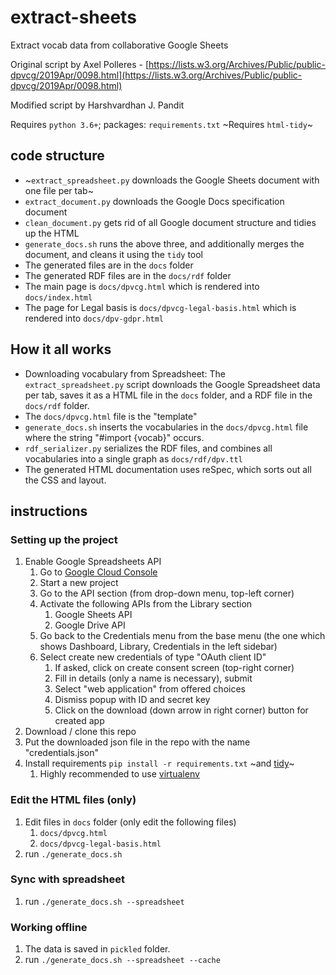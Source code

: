 # extract-sheets
Extract vocab data from collaborative Google Sheets

Original script by Axel Polleres - [https://lists.w3.org/Archives/Public/public-dpvcg/2019Apr/0098.html](https://lists.w3.org/Archives/Public/public-dpvcg/2019Apr/0098.html)

Modified script by Harshvardhan J. Pandit

Requires `python 3.6+`; packages: `requirements.txt`
~Requires `html-tidy`~


## code structure

* ~`extract_spreadsheet.py` downloads the Google Sheets document with one file per tab~
* `extract_document.py` downloads the Google Docs specification document
* `clean_document.py` gets rid of all Google document structure and tidies up the HTML
* `generate_docs.sh` runs the above three, and additionally merges the document, and cleans it using the `tidy` tool
* The generated files are in the `docs` folder
* The generated RDF files are in the `docs/rdf` folder
* The main page is `docs/dpvcg.html` which is rendered into `docs/index.html`
* The page for Legal basis is `docs/dpvcg-legal-basis.html` which is rendered into `docs/dpv-gdpr.html`

## How it all works

* Downloading vocabulary from Spreadsheet: The `extract_spreadsheet.py` script downloads the Google Spreadsheet data per tab, saves it as a HTML file in the `docs` folder, and a RDF file in the `docs/rdf` folder.
* The `docs/dpvcg.html` file is the "template"
* `generate_docs.sh` inserts the vocabularies in the `docs/dpvcg.html` file where the string "#import {vocab}" occurs.
* `rdf_serializer.py` serializes the RDF files, and combines all vocabularies into a single graph as `docs/rdf/dpv.ttl`
* The generated HTML documentation uses reSpec, which sorts out all the CSS and layout.   

## instructions

### Setting up the project
1. Enable Google Spreadsheets API
   1. Go to [Google Cloud Console](https://console.cloud.google.com/)
   2. Start a new project
   3. Go to the API section (from drop-down menu, top-left corner)
   4. Activate the following APIs from the Library section
      1. Google Sheets API
      2. Google Drive API
   5. Go back to the Credentials menu from the base menu (the one which shows Dashboard, Library, Credentials in the left sidebar)
   6. Select create new credentials of type "OAuth client ID"
      1. If asked, click on create consent screen (top-right corner)
      2. Fill in details (only a name is necessary), submit
      3. Select "web application" from offered choices
      4. Dismiss popup with ID and secret key
      5. Click on the download (down arrow in right corner) button for created app
2. Download / clone this repo
3. Put the downloaded json file in the repo with the name "credentials.json"
4. Install requirements `pip install -r requirements.txt` ~and [tidy](http://www.html-tidy.org/)~
   1. Highly recommended to use [virtualenv](https://virtualenv.pypa.io/en/stable/)

### Edit the HTML files (only)
1. Edit files in `docs` folder (only edit the following files)
   1. `docs/dpvcg.html`
   2. `docs/dpvcg-legal-basis.html`
2. run `./generate_docs.sh`

### Sync with spreadsheet
1. run `./generate_docs.sh --spreadsheet`

### Working offline
1. The data is saved in `pickled` folder.
2. run `./generate_docs.sh --spreadsheet --cache`

